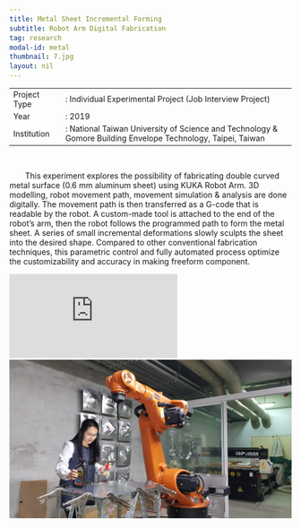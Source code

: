 ```yaml
---
title: Metal Sheet Incremental Forming
subtitle: Robot Arm Digital Fabrication
tag: research
modal-id: metal
thumbnail: 7.jpg
layout: nil
---
```

<table class="table__research">
    <tbody>
        <tr>
            <td>
                Project Type&nbsp;&nbsp;&nbsp;
            </td>
            <td>
                : Individual Experimental Project (Job Interview Project)
            </td>
        </tr>
        <tr>
            <td>
                Year
            </td>
            <td>
                : 2019 
            </td>
        </tr>
        <tr>
            <td>
                Institution
            </td>
            <td>
                : National Taiwan University of Science and Technology & Gomore Building Envelope Technology, Taipei, Taiwan
            </td>
        </tr>
    </tbody>
</table>
<br>


&emsp;&emsp;This experiment explores the possibility of fabricating double curved metal surface (0.6 mm aluminum sheet) using KUKA Robot Arm. 3D modelling, robot movement path, movement simulation & analysis are done digitally. The movement path is then transferred as a G-code that is readable by the robot. A custom-made tool is attached to the end of the robot’s arm, then the robot follows the programmed path to form the metal sheet. A series of small incremental deformations slowly sculpts the sheet into the desired shape. Compared to other conventional fabrication techniques, this parametric control and fully automated process optimize the customizability and accuracy in making freeform component.

<div class="video-container">
<iframe  src="https://www.youtube.com/embed/0O0DgZ5RrAg" frameborder="0" allow="accelerometer; autoplay; encrypted-media; gyroscope; picture-in-picture" allowfullscreen></iframe>
 </div>
<img src="images/portfolio/7/7A.jpg" class="img-responsive img-centered" alt="elisabeth with KUKA">
